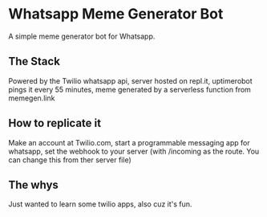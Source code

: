 # Whatsapp Meme Generator Bot
A simple meme generator bot for Whatsapp.

## The Stack
Powered by the Twilio whatsapp api, server hosted on repl.it, uptimerobot pings it every 55 minutes, meme generated by a serverless function from memegen.link

## How to replicate it
Make an account at Twilio.com, start a programmable messaging app for whatsapp, set the webhook to your server (with /incoming as the route. You can change this from ther server file)

## The whys
Just wanted to learn some twilio apps, also cuz it's fun.
